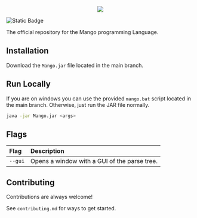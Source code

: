 <div align="center">
  <img src="https://cdn.discordapp.com/attachments/1229556443880095924/1247319163064811591/mango.png?ex=665f97fe&is=665e467e&hm=b1e6ad1e213137353210a0994d8da051fefeee9f9b616342d44f73baa2cdbedd&"/>
</div>

![Static Badge](https://img.shields.io/badge/License-MIT-blue?style=flat-square)

The official repository for the Mango programming Language.
## Installation

Download the `Mango.jar` file located in the main branch.

## Run Locally

If you are on windows you can use the provided `mango.bat` script located in the main branch. Otherwise, just run the JAR file normally.

``` bash
java -jar Mango.jar <args>
```
## Flags

| Flag        | Description                                 |
| :-----------| :-------------------------------------------|
| `--gui`     | Opens a window with a GUI of the parse tree.|

## Contributing

Contributions are always welcome!

See `contributing.md` for ways to get started.
